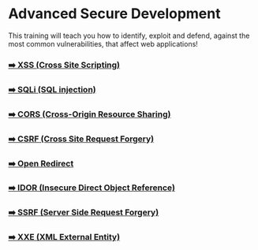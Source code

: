 # Advanced Secure Development
This training will teach you how to identify, exploit and defend, against the most common vulnerabilities, that affect web applications!

### [➡️ XSS (Cross Site Scripting)](./XSS-cross-site-scripting.md)
### [➡️ SQLi (SQL injection)](./SQLi-sql-injection.md)
### [➡️ CORS (Cross-Origin Resource Sharing)](./CORS-cross-origin-resource-sharing.md)
### [➡️ CSRF (Cross Site Request Forgery)](./CSRF-cross-site-request-forgery.md)
### [➡️ Open Redirect](./open-redirect.md)
### [➡️ IDOR (Insecure Direct Object Reference)](./IDOR-insecure-direct-object-reference.md)
### [➡️ SSRF (Server Side Request Forgery)](./SSRF-server-side-request-forgery.md)
### [➡️ XXE (XML External Entity)](./XXE-xml-external-entity.md)